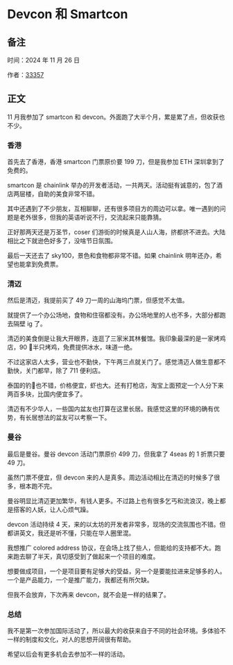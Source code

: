 # Devcon 和 Smartcon

## 备注

时间：2024 年 11 月 26 日

作者：[33357](https://github.com/33357)

## 正文

11 月我参加了 smartcon 和 devcon。外面跑了大半个月，累是累了点，但收获也不少。

### 香港

首先去了香港，香港 smartcon 门票原价要 199 刀，但是我参加 ETH 深圳拿到了免费的。

smartcon 是 chainlink 举办的开发者活动，一共两天。活动挺有诚意的，包了酒店两层楼，自助的美食非常不错。

其中还遇到了不少朋友，互相聊聊，还有很多项目方的周边可以拿。唯一遇到的问题是老外很多，但我的英语听说不行，交流起来只能靠猜。

正好那两天还是万圣节，coser 们游街的时候真是人山人海，挤都挤不进去。大陆相比之下就逊色好多了，没啥节日氛围。

最后一天还去了 sky100，景色和食物都非常不错。如果 chainlink 明年还办，希望也能拿到免费票。

### 清迈

然后是清迈，我提前买了 49 刀一周的山海坞门票，但感觉不太值。

就提供了一个办公场地，食物和住宿都没有。办公场地里的人也不多，大部分都跑去隔壁 ig 了。

清迈的美食倒是让我大开眼界，连逛了三家米其林餐馆。我印象最深的是一家烤鸡店，90 🐷半只烤鸡，免费提供冰水，味道一绝。

不过这家店人太多，营业也不勤快，下午两三点就关门了。感觉清迈人做生意都不勤快，关门都早，除了 711 便利店。

泰国的钓🦐也不错，价格便宜，虾也大。还有打枪店，淘宝上面预定一个人分下来两百多块，比国内便宜多了。

清迈有不少华人，一些国内盆友也打算在这里长居。我感觉这里的环境的确有优势，有长居想法的盆友可以考察一下。

### 曼谷

最后是曼谷。曼谷 devcon 活动门票原价 499 刀，但我拿了 4seas 的 1 折票只要 49 刀。

虽然门票不便宜，但 devcon 来的人是真多。周边活动相比在清迈的时候多了很多，根本跑不完。

曼谷明显比清迈更加繁华，有钱人更多。不过路上也有很多乞丐和流浪汉，晚上都是搭客的人妖，让人心烦气躁。

devcon 活动持续 4 天，来的以太坊的开发者非常多，现场的交流氛围也不错。但都讲英文，我还是听不懂，只能在华人圈里混。

我想推广 colored address 协议，在会场上找了些人，但能给的支持都不大。跑来跑去聊了半天，真切感受到了做起来一个项目的难度。

想要做成项目，一个是项目要有足够大的受益，另一个是要能拉进来足够多的人。一个是产品能力，一个是推广能力，我都还有所欠缺。

但我不会放弃，下次再来 devcon，就不会是一样的结果了。

### 总结

我不是第一次参加国际活动了，所以最大的收获来自于不同的社会环境。多体验不一样的制度和文化，对人的思想开阔很有帮助。

希望以后会有更多机会去参加不一样的活动。